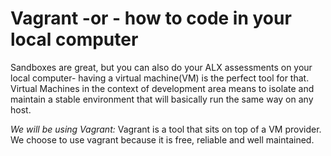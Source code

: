 # **Vagrant -or - how to code in your local computer**

Sandboxes are great, but you can also do your ALX assessments on your local computer- having a virtual machine(VM) is the perfect tool for that.
Virtual Machines in the context of development area means to isolate and maintain a stable environment that will basically run the same way on any host.

_We will be using Vagrant:_
Vagrant is a tool that sits on top of a VM provider. We choose to use vagrant because it is free, reliable and well maintained.

